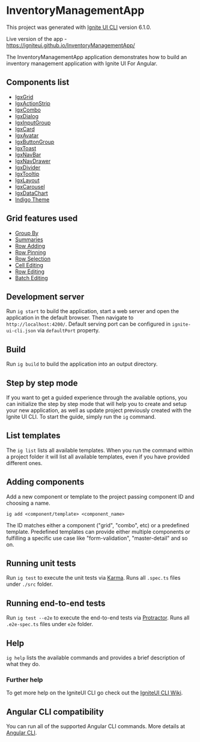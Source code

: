 # InventoryManagementApp
This project was generated with [Ignite UI CLI](https://github.com/IgniteUI/igniteui-cli) version 6.1.0.

Live version of the app - https://igniteui.github.io/InventoryManagementApp/

The InventoryManagementApp application demonstrates how to build an inventory management application with Ignite UI For Angular.

## Components list

- [IgxGrid](https://www.infragistics.com/products/ignite-ui-angular/angular/components/grid/grid)
- [IgxActionStrip](https://www.infragistics.com/products/ignite-ui-angular/angular/components/action-strip)
- [IgxCombo](https://www.infragistics.com/products/ignite-ui-angular/angular/components/combo)
- [IgxDialog](https://www.infragistics.com/products/ignite-ui-angular/angular/components/dialog)
- [IgxInputGroup](https://www.infragistics.com/products/ignite-ui-angular/angular/components/input_group)
- [IgxCard](https://www.infragistics.com/products/ignite-ui-angular/angular/components/card)
- [IgxAvatar](https://www.infragistics.com/products/ignite-ui-angular/angular/components/avatar)
- [IgxButtonGroup](https://www.infragistics.com/products/ignite-ui-angular/angular/components/buttongroup)
- [IgxToast](https://www.infragistics.com/products/ignite-ui-angular/angular/components/toast)
- [IgxNavBar](https://www.infragistics.com/products/ignite-ui-angular/angular/components/navbar) 
- [IgxNavDrawer](https://www.infragistics.com/products/ignite-ui-angular/angular/components/navdrawer) 
- [IgxDivider](https://www.infragistics.com/products/ignite-ui-angular/angular/components/divider)
- [IgxTooltip](https://www.infragistics.com/products/ignite-ui-angular/angular/components/tooltip)
- [IgxLayout](https://www.infragistics.com/products/ignite-ui-angular/angular/components/layout)
- [IgxCarousel](https://www.infragistics.com/products/ignite-ui-angular/angular/components/carousel)
- [IgxDataChart](https://www.infragistics.com/products/ignite-ui-angular/angular/components/data-chart)
- [Indigo Theme](https://www.infragistics.com/products/ignite-ui-angular/angular/components/themes/themes-list/indigo)

## Grid features used

- [Group By](https://www.infragistics.com/products/ignite-ui-angular/angular/components/grid/groupby)
- [Summaries](https://www.infragistics.com/products/ignite-ui-angular/angular/components/grid/summaries)
- [Row Adding](https://www.infragistics.com/products/ignite-ui-angular/angular/components/grid/row-adding)
- [Row Pinning](https://www.infragistics.com/products/ignite-ui-angular/angular/components/grid/row-pinning)
- [Row Selection](https://www.infragistics.com/products/ignite-ui-angular/angular/components/grid/row-selection)
- [Cell Editing](https://www.infragistics.com/products/ignite-ui-angular/angular/components/grid/cell-editing)
- [Row Editing](https://www.infragistics.com/products/ignite-ui-angular/angular/components/grid/row-editing)
- [Batch Editing](https://www.infragistics.com/products/ignite-ui-angular/angular/components/grid/batch-editing)

## Development server

Run `ig start` to build the application, start a web server and open the application in the default browser. Then navigate to `http://localhost:4200/`. Default serving port can be configured in `ignite-ui-cli.json` via `defaultPort` property.

## Build

Run `ig build` to build the application into an output directory.

## Step by step mode

If you want to get a guided experience through the available options, you can initialize the step by step mode that will help you to create and setup your new application, as well as update project previously created with the Ignite UI CLI. To start the guide, simply run the `ig` command.

## List templates

The `ig list` lists all available templates. When you run the command within a project folder it will list all available templates, even if you have provided different ones.

## Adding components

Add a new component or template to the project passing component ID and choosing a name.

`ig add <component/template> <component_name>`

The ID matches either a component ("grid", "combo", etc) or a predefined template. Predefined templates can provide either multiple components or fulfilling a specific use case like "form-validation", "master-detail" and so on.

## Running unit tests

Run `ig test` to execute the unit tests via [Karma](https://karma-runner.github.io). Runs all `.spec.ts` files under `./src` folder.

## Running end-to-end tests

Run `ig test --e2e` to execute the end-to-end tests via [Protractor](http://www.protractortest.org/). Runs all `.e2e-spec.ts` files under `e2e` folder.

## Help

`ig help` lists the available commands and provides a brief description of what they do.

### Further help

To get more help on the IgniteUI CLI go check out the [IgniteUI CLI Wiki](https://github.com/IgniteUI/igniteui-cli/wiki).

## Angular CLI compatibility
You can run all of the supported Angular CLI commands. More details at [Angular CLI](https://github.com/angular/angular-cli).

